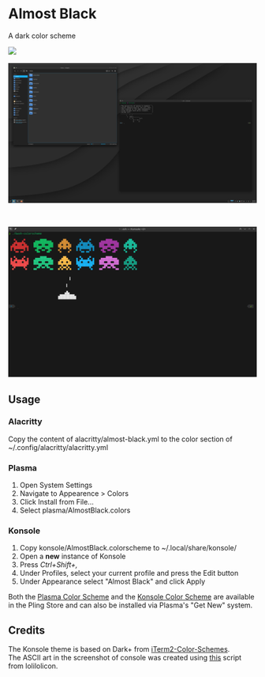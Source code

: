 # Almost Black

A dark color scheme

<p>
<img src="https://img.shields.io/github/license/sandr01d/almost-black"/>
</p>

![](.github/Images/screenshot.png)

<br/>

![](.github/Images/screenshot-konsole.png)

## Usage

### Alacritty

Copy the content of alacritty/almost-black.yml to the color section of ~/.config/alacritty/alacritty.yml

### Plasma

1. Open System Settings
2. Navigate to Appearence > Colors
3. Click Install from File...
4. Select plasma/AlmostBlack.colors

### Konsole

1. Copy konsole/AlmostBlack.colorscheme to ~/.local/share/konsole/
2. Open a **new** instance of Konsole
3. Press _Ctrl+Shift+,_
4. Under Profiles, select your current profile and press the Edit button
5. Under Appearance select "Almost Black" and click Apply

Both the [Plasma Color Scheme](https://www.pling.com/p/1721771) and the [Konsole Color Scheme](https://www.pling.com/p/1721794) are available in the Pling Store and can also be installed via Plasma's "Get New" system.

## Credits

The Konsole theme is based on Dark+ from [iTerm2-Color-Schemes](https://github.com/mbadolato/iTerm2-Color-Schemes).  
The ASCII art in the screenshot of console was created using [this](https://paste.xinu.at/oeP93l/plain) script from lolilolicon.